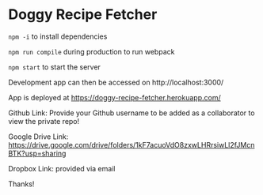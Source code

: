 # Doggy Recipe Fetcher

`npm -i` to install dependencies

`npm run compile` during production to run webpack

`npm start` to start the server

Development app can then be accessed on http://localhost:3000/

App is deployed at https://doggy-recipe-fetcher.herokuapp.com/

Github Link: Provide your Github username to be added as a collaborator to view the private repo!

Google Drive Link: https://drive.google.com/drive/folders/1kF7acuoVdO8zxwLHRrsiwLl2fJMcnBTK?usp=sharing

Dropbox Link: provided via email

Thanks!